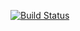 [![Build Status](https://travis-ci.org/ericmdantas/qo.svg?branch=master)](https://travis-ci.org/ericmdantas/qo)
